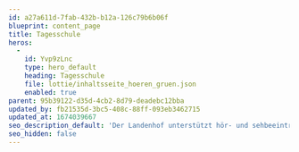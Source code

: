 ```yaml
---
id: a27a611d-7fab-432b-b12a-126c79b6b06f
blueprint: content_page
title: Tagesschule
heros:
  -
    id: Yvp9zLnc
    type: hero_default
    heading: Tagesschule
    file: lottie/inhaltsseite_hoeren_gruen.json
    enabled: true
parent: 95b39122-d35d-4cb2-8d79-deadebc12bba
updated_by: fb21535d-3bc5-408c-88ff-093eb3462715
updated_at: 1674039667
seo_description_default: 'Der Landenhof unterstützt hör- und sehbeeinträchtigte Kinder & Jugendliche in ihrem selbstbestimmten Leben durch Förderung ihrer Fähigkeiten & Entwicklung'
seo_hidden: false
---
```

